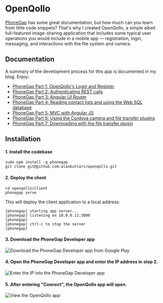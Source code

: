 OpenQollo
=====

<a href="http://phonegap.com">PhoneGap</a> has some great documentation, but how much can you learn from little code snippets? That's why I created OpenQollo, a simple albeit full-featured image-sharing application that includes some typical user operations you would include in a mobile app &mdash; registration, login, messaging, and interactions with the file system and camera.

## Documentation
A summary of the development process for this app is documented in my blog. Enjoy:

* <a href="http://alanbuttars.com/blog.php?post=1">PhoneGap Part 1: OpenQollo's Login and Register</a>
* <a href="http://alanbuttars.com/blog.php?post=2">PhoneGap Part 2: Authenticating REST calls</a>
* <a href="http://alanbuttars.com/blog.php?post=3">PhoneGap Part 3: Angular UI Router</a>
* <a href="http://alanbuttars.com/blog.php?post=4">PhoneGap Part 4: Reading contact lists and using the Web SQL database</a>
* <a href="http://alanbuttars.com/blog.php?post=5">PhoneGap Part 5: MVC with Angular JS</a>
* <a href="http://alanbuttars.com/blog.php?post=6">PhoneGap Part 6: Using the Cordova camera and file transfer plugins</a>
* <a href="http://alanbuttars.com/blog.php?post=7">PhoneGap Part 7: Downloading with the file transfer plugin</a>

## Installation
#### 1. Install the codebase
```shell
sudo npm install -g phonegap
git clone git@github.com:alanbuttars/openqollo.git
```

#### 2. Deploy the client
```shell
cd openqollo/client
phonegap serve
```

This will deploy the client application to a local address:

```shell
[phonegap] starting app server...
[phonegap] listening on 10.0.0.11:3000
[phonegap] 
[phonegap] ctrl-c to stop the server
[phonegap] 
```

#### 3. Download the PhoneGap Developer app
![Download the PhoneGap Developer app from Google Play](http://alanbuttars.com/img/install_1_phonegap_download.png)

#### 4. Open the PhoneGap Developer app and enter the IP address in step 2.
![Enter the IP into the PhoneGap Developer app](http://alanbuttars.com/img/install_2_phonegap_ip.png)

#### 5. After entering "Connect", the OpenQollo app will open.
![View the OpenQollo app](http://alanbuttars.com/img/install_3_app_login.png)

